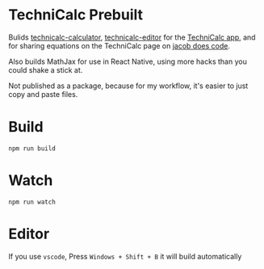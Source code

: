 # TechniCalc Prebuilt

Bulids [technicalc-calculator](https://github.com/jacobp100/technicalc-calculator), [technicalc-editor](https://github.com/jacobp100/technicalc-editor) for the [TechniCalc app](https://jacobdoes.code.com/technicalc), and for sharing equations on the TechniCalc page on [jacob does code](https://jacobdoes.code.com/technicalc).

Also builds MathJax for use in React Native, using more hacks than you could shake a stick at.

Not published as a package, because for my workflow, it's easier to just copy and paste files.

# Build

```
npm run build
```

# Watch

```
npm run watch
```

# Editor

If you use `vscode`, Press `Windows + Shift + B` it will build automatically
